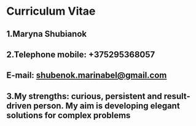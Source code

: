 # Curriculum Vitae
## 1.Maryna Shubianok
## 2.Telephone mobile: +375295368057
## E-mail: shubenok.marinabel@gmail.com
## 3.My strengths: curious, persistent and result-driven person. My aim is developing elegant solutions for complex problems
